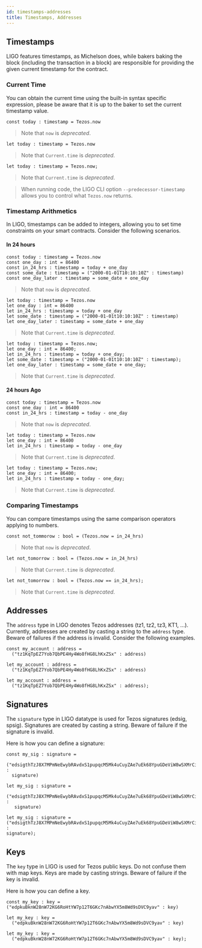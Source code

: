 ```yaml
---
id: timestamps-addresses
title: Timestamps, Addresses
---
```


## Timestamps

LIGO features timestamps, as Michelson does, while bakers baking the
block (including the transaction in a block) are responsible for
providing the given current timestamp for the contract.

### Current Time

You can obtain the current time using the built-in syntax specific
expression, please be aware that it is up to the baker to set the
current timestamp value.

<!--DOCUSAURUS_CODE_TABS-->
<!--PascaLIGO-->
```pascaligo group=a
const today : timestamp = Tezos.now
```

> Note that `now` is *deprecated*.

<!--CameLIGO-->
```cameligo group=a
let today : timestamp = Tezos.now
```

> Note that `Current.time` is *deprecated*.

<!--ReasonLIGO-->
```reasonligo group=a
let today : timestamp = Tezos.now;
```

> Note that `Current.time` is *deprecated*.

<!--END_DOCUSAURUS_CODE_TABS-->

> When running code, the LIGO CLI option `--predecessor-timestamp`
> allows you to control what `Tezos.now` returns.

### Timestamp Arithmetics

In LIGO, timestamps can be added to integers, allowing you to set time
constraints on your smart contracts. Consider the following scenarios.

#### In 24 hours

<!--DOCUSAURUS_CODE_TABS-->
<!--PascaLIGO-->
```pascaligo group=b
const today : timestamp = Tezos.now
const one_day : int = 86400
const in_24_hrs : timestamp = today + one_day
const some_date : timestamp = ("2000-01-01T10:10:10Z" : timestamp)
const one_day_later : timestamp = some_date + one_day
```

> Note that `now` is *deprecated*.

<!--CameLIGO-->
```cameligo group=b
let today : timestamp = Tezos.now
let one_day : int = 86400
let in_24_hrs : timestamp = today + one_day
let some_date : timestamp = ("2000-01-01t10:10:10Z" : timestamp)
let one_day_later : timestamp = some_date + one_day
```

> Note that `Current.time` is *deprecated*.

<!--ReasonLIGO-->
```reasonligo group=b
let today : timestamp = Tezos.now;
let one_day : int = 86400;
let in_24_hrs : timestamp = today + one_day;
let some_date : timestamp = ("2000-01-01t10:10:10Z" : timestamp);
let one_day_later : timestamp = some_date + one_day;
```

> Note that `Current.time` is *deprecated*.

<!--END_DOCUSAURUS_CODE_TABS-->

#### 24 hours Ago

<!--DOCUSAURUS_CODE_TABS-->
<!--PascaLIGO-->
```pascaligo group=c
const today : timestamp = Tezos.now
const one_day : int = 86400
const in_24_hrs : timestamp = today - one_day
```

> Note that `now` is *deprecated*.

<!--CameLIGO-->
```cameligo group=c
let today : timestamp = Tezos.now
let one_day : int = 86400
let in_24_hrs : timestamp = today - one_day
```

> Note that `Current.time` is *deprecated*.

<!--ReasonLIGO-->
```reasonligo group=c
let today : timestamp = Tezos.now;
let one_day : int = 86400;
let in_24_hrs : timestamp = today - one_day;
```

> Note that `Current.time` is *deprecated*.


<!--END_DOCUSAURUS_CODE_TABS-->

### Comparing Timestamps

You can compare timestamps using the same comparison operators
applying to numbers.

<!--DOCUSAURUS_CODE_TABS-->
<!--PascaLIGO-->
```pascaligo group=c
const not_tommorow : bool = (Tezos.now = in_24_hrs)
```

> Note that `now` is *deprecated*.

<!--CameLIGO-->
```cameligo group=c
let not_tomorrow : bool = (Tezos.now = in_24_hrs)
```

> Note that `Current.time` is *deprecated*.

<!--ReasonLIGO-->
```reasonligo group=c
let not_tomorrow : bool = (Tezos.now == in_24_hrs);
```

> Note that `Current.time` is *deprecated*.


<!--END_DOCUSAURUS_CODE_TABS-->

## Addresses

The `address` type in LIGO denotes Tezos addresses (tz1, tz2, tz3,
KT1, ...). Currently, addresses are created by casting a string to the
`address` type. Beware of failures if the address is invalid. Consider
the following examples.

<!--DOCUSAURUS_CODE_TABS-->
<!--PascaLIGO-->
```pascaligo group=d
const my_account : address =
  ("tz1KqTpEZ7Yob7QbPE4Hy4Wo8fHG8LhKxZSx" : address)
```

<!--CameLIGO-->
```cameligo group=d
let my_account : address =
  ("tz1KqTpEZ7Yob7QbPE4Hy4Wo8fHG8LhKxZSx" : address)
```

<!--ReasonLIGO-->
```reasonligo group=d
let my_account : address =
  ("tz1KqTpEZ7Yob7QbPE4Hy4Wo8fHG8LhKxZSx" : address);
```

<!--END_DOCUSAURUS_CODE_TABS-->

## Signatures

The `signature` type in LIGO datatype is used for Tezos signatures
(edsig, spsig). Signatures are created by casting a string. Beware of
failure if the signature is invalid.

Here is how you can define a signature:

<!--DOCUSAURUS_CODE_TABS-->
<!--PascaLIGO-->
```pascaligo group=e
const my_sig : signature =
  ("edsigthTzJ8X7MPmNeEwybRAvdxS1pupqcM5Mk4uCuyZAe7uEk68YpuGDeViW8wSXMrCi5CwoNgqs8V2w8ayB5dMJzrYCHhD8C7" :
  signature)
```
<!--CameLIGO-->
```cameligo group=e
let my_sig : signature =
   ("edsigthTzJ8X7MPmNeEwybRAvdxS1pupqcM5Mk4uCuyZAe7uEk68YpuGDeViW8wSXMrCi5CwoNgqs8V2w8ayB5dMJzrYCHhD8C7" :
   signature)
```
<!--ReasonLIGO-->
```reasonligo group=e
let my_sig : signature =
("edsigthTzJ8X7MPmNeEwybRAvdxS1pupqcM5Mk4uCuyZAe7uEk68YpuGDeViW8wSXMrCi5CwoNgqs8V2w8ayB5dMJzrYCHhD8C7" :
signature);
```
<!--END_DOCUSAURUS_CODE_TABS-->

## Keys

The `key` type in LIGO is used for Tezos public keys. Do not confuse
them with map keys. Keys are made by casting strings. Beware of
failure if the key is invalid.

Here is how you can define a key.

<!--DOCUSAURUS_CODE_TABS-->
<!--PascaLIGO-->
```pascaligo group=f
const my_key : key =
("edpkuBknW28nW72KG6RoHtYW7p12T6GKc7nAbwYX5m8Wd9sDVC9yav" : key)
```
<!--CameLIGO-->
```cameligo group=f
let my_key : key =
  ("edpkuBknW28nW72KG6RoHtYW7p12T6GKc7nAbwYX5m8Wd9sDVC9yav" : key)
```
<!--ReasonLIGO-->
```reasonligo group=f
let my_key : key =
  ("edpkuBknW28nW72KG6RoHtYW7p12T6GKc7nAbwYX5m8Wd9sDVC9yav" : key);
```
<!--END_DOCUSAURUS_CODE_TABS-->
